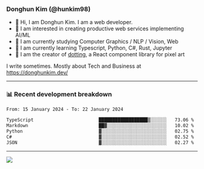 ### Donghun Kim (@hunkim98)

- 👋 Hi, I am Donghun Kim. I am a web developer. 
- 🤔 I am interested in creating productive web services implementing AI/ML
- 🔭 I am currently studying Computer Graphics / NLP / Vision, Web 
- 🌱 I am currently learning Typescript, Python, C#, Rust, Jupyter
- 🎨 I am the creator of [dotting](https://github.com/hunkim98/dotting), a React component library for pixel art

I write sometimes. Mostly about Tech and Business at https://donghunkim.dev/

---
### 📊 Recent development breakdown
<!--START_SECTION:waka-->

```txt
From: 15 January 2024 - To: 22 January 2024

TypeScript                        ██████████████████▒░░░░░░   73.06 %
Markdown                          ██▓░░░░░░░░░░░░░░░░░░░░░░   10.02 %
Python                            ▓░░░░░░░░░░░░░░░░░░░░░░░░   02.75 %
C#                                ▓░░░░░░░░░░░░░░░░░░░░░░░░   02.52 %
JSON                              ▓░░░░░░░░░░░░░░░░░░░░░░░░   02.27 %
```

<!--END_SECTION:waka-->
---

<!-- <div align='center'> -->
  <img align="center" src="https://github-readme-stats.vercel.app/api?username=hunkim98&theme=dark&show_icons=true"/>
<!-- </div> -->
<!--
**hunkim98/hunkim98** is a ✨ _special_ ✨ repository because its `README.md` (this file) appears on your GitHub profile.

Here are some ideas to get you started:

- 🔭 I’m currently working on ...
- 🌱 I’m currently learning ...
- 👯 I’m looking to collaborate on ...
- 🤔 I’m looking for help with ...
- 💬 Ask me about ...
- 📫 How to reach me: ...
- 😄 Pronouns: ...
- ⚡ Fun fact: ...
-->
